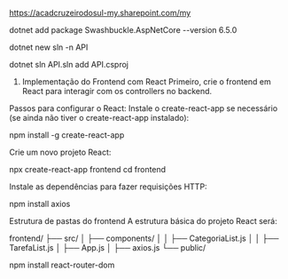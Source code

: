 https://acadcruzeirodosul-my.sharepoint.com/my

dotnet add package Swashbuckle.AspNetCore --version 6.5.0

dotnet new sln -n API

dotnet sln API.sln add API.csproj

1. Implementação do Frontend com React
Primeiro, crie o frontend em React para interagir com os controllers no backend.

Passos para configurar o React:
Instale o create-react-app se necessário (se ainda não tiver o create-react-app instalado):

npm install -g create-react-app

Crie um novo projeto React:

npx create-react-app frontend
cd frontend

Instale as dependências para fazer requisições HTTP:

npm install axios

Estrutura de pastas do frontend
A estrutura básica do projeto React será:

frontend/
├── src/
│   ├── components/
│   │   ├── CategoriaList.js
│   │   ├── TarefaList.js
│   ├── App.js
│   ├── axios.js
└── public/

npm install react-router-dom
